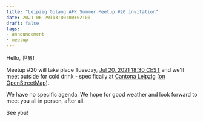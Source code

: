 ```yaml
---
title: "Leipzig Golang AFK Summer Meetup #20 invitation"
date: 2021-06-29T13:00:00+02:00
draft: false
tags:
- announcement
- meetup
---
```


Hello, 世界!

Meetup #20 will take place Tuesday, [Jul 20,
2021 18:30 CEST](https://www.meetup.com/Leipzig-Golang/events/279027402/) and
we'll meet outside for cold drink - specifically at [Cantona
Leipzig](https://www.google.com/search?q=cantona+leipzig) ([on
OpenStreetMap](https://www.openstreetmap.org/node/243213647)).

We have no specific agenda. We hope for good weather and look forward to meet you all in person, after all.

See you!
